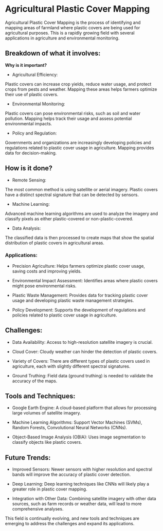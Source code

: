 # Agricultural Plastic Cover Mapping 

Agricultural Plastic Cover Mapping is the process of identifying and mapping areas of farmland where plastic covers are being used for agricultural purposes. This is a rapidly growing field with several applications in agriculture and environmental monitoring.

## Breakdown of what it involves:

**Why is it important?**

- Agricultural Efficiency: 

Plastic covers can increase crop yields, reduce water usage, and protect crops from pests and weather. Mapping these areas helps farmers optimize their use of plastic covers.

- Environmental Monitoring: 

Plastic covers can pose environmental risks, such as soil and water pollution. Mapping helps track their usage and assess potential environmental impacts.

- Policy and Regulation: 

Governments and organizations are increasingly developing policies and regulations related to plastic cover usage in agriculture. Mapping provides data for decision-making.

## How is it done?

- Remote Sensing: 

The most common method is using satellite or aerial imagery. Plastic covers have a distinct spectral signature that can be detected by sensors.

- Machine Learning: 

Advanced machine learning algorithms are used to analyze the imagery and classify pixels as either plastic-covered or non-plastic-covered.

- Data Analysis: 

The classified data is then processed to create maps that show the spatial distribution of plastic covers in agricultural areas.

### Applications:

- Precision Agriculture: 
Helps farmers optimize plastic cover usage, saving costs and improving yields.

- Environmental Impact Assessment: 
Identifies areas where plastic covers might pose environmental risks.

- Plastic Waste Management: 
Provides data for tracking plastic cover usage and developing plastic waste management strategies.

- Policy Development: 
Supports the development of regulations and policies related to plastic cover usage in agriculture.

## Challenges:

- Data Availability: 
Access to high-resolution satellite imagery is crucial.

- Cloud Cover: 
Cloudy weather can hinder the detection of plastic covers.

- Variety of Covers: 
There are different types of plastic covers used in agriculture, each with slightly different spectral signatures.

- Ground Truthing: 
Field data (ground truthing) is needed to validate the accuracy of the maps.

## Tools and Techniques:

- Google Earth Engine: 
A cloud-based platform that allows for processing large volumes of satellite imagery.

- Machine Learning Algorithms: 
Support Vector Machines (SVMs), Random Forests, Convolutional Neural Networks (CNNs).

- Object-Based Image Analysis (OBIA): 
Uses image segmentation to classify objects like plastic covers.

## Future Trends:
- Improved Sensors: 
Newer sensors with higher resolution and spectral bands will improve the accuracy of plastic cover detection.

- Deep Learning: 
Deep learning techniques like CNNs will likely play a greater role in plastic cover mapping.

- Integration with Other Data: 
Combining satellite imagery with other data sources, such as farm records or weather data, will lead to more comprehensive analyses.

This field is continually evolving, and new tools and techniques are emerging to address the challenges and expand its applications.
